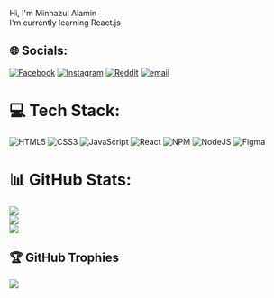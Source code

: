Hi, I'm Minhazul Alamin
<br>
I'm currently learning React.js


## 🌐 Socials:
[![Facebook](https://img.shields.io/badge/Facebook-%231877F2.svg?logo=Facebook&logoColor=white)](https://facebook.com/MinhazulAlamin007) 
[![Instagram](https://img.shields.io/badge/Instagram-%23E4405F.svg?logo=Instagram&logoColor=white)](https://instagram.com/minhazulalamin) 
[![Reddit](https://img.shields.io/badge/Reddit-%23FF4500.svg?logo=Reddit&logoColor=white)](https://reddit.com/user/ExcellentChange6474)
[![email](https://img.shields.io/badge/Email-D14836?logo=gmail&logoColor=white)](mailto:minhazulalamin007@gmail.com) 

# 💻 Tech Stack:
![HTML5](https://img.shields.io/badge/html5-%23E34F26.svg?style=plastic&logo=html5&logoColor=white) 
![CSS3](https://img.shields.io/badge/css3-%231572B6.svg?style=plastic&logo=css3&logoColor=white) 
![JavaScript](https://img.shields.io/badge/javascript-%23323330.svg?style=plastic&logo=javascript&logoColor=%23F7DF1E) 
![React](https://img.shields.io/badge/react-%2320232a.svg?style=plastic&logo=react&logoColor=%2361DAFB) 
![NPM](https://img.shields.io/badge/NPM-%23CB3837.svg?style=plastic&logo=npm&logoColor=white) 
![NodeJS](https://img.shields.io/badge/node.js-6DA55F?style=plastic&logo=node.js&logoColor=white) 
![Figma](https://img.shields.io/badge/figma-%23F24E1E.svg?style=plastic&logo=figma&logoColor=white)
# 📊 GitHub Stats:
![](https://github-readme-stats.vercel.app/api?username=MinhazulAlamin&theme=darcula&hide_border=true&include_all_commits=true&count_private=false)
<br/>
![](https://nirzak-streak-stats.vercel.app/?user=MinhazulAlamin&theme=darcula&hide_border=true)
<br/>
![](https://github-readme-stats.vercel.app/api/top-langs/?username=MinhazulAlamin&theme=darcula&hide_border=true&include_all_commits=true&count_private=false&layout=compact)

## 🏆 GitHub Trophies
![](https://github-profile-trophy.vercel.app/?username=MinhazulAlamin&theme=monokai&no-frame=true&no-bg=true&margin-w=4)
